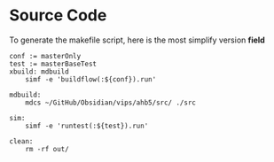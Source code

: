 # Source Code
To generate the makefile script, here is the most simplify version
**field**
```make
conf := masterOnly
test := masterBaseTest
xbuild: mdbuild
	simf -e 'buildflow(:${conf}).run'

mdbuild:
	mdcs ~/GitHub/Obsidian/vips/ahb5/src/ ./src

sim:
	simf -e 'runtest(:${test}).run'

clean:
	rm -rf out/
```

